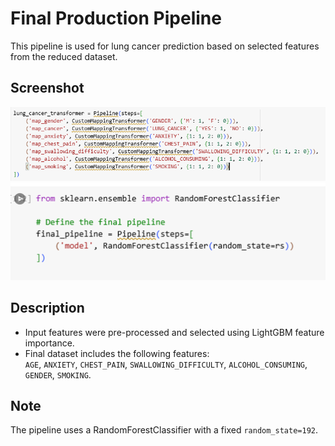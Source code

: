 
# Final Production Pipeline

This pipeline is used for lung cancer prediction based on selected features from the reduced dataset.

## Screenshot
![Pipeline Diagram](screenshots/mapping.png)
![Pipeline Diagram](screenshots/final_pipeline.png)


## Description
- Input features were pre-processed and selected using LightGBM feature importance.
- Final dataset includes the following features:  
  `AGE`, `ANXIETY`, `CHEST_PAIN`, `SWALLOWING_DIFFICULTY`, `ALCOHOL_CONSUMING`, `GENDER`, `SMOKING`.

## Note
The pipeline uses a RandomForestClassifier with a fixed `random_state=192`.